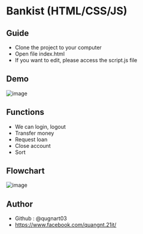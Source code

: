 # Bankist (HTML/CSS/JS)
## Guide
* Clone the project to your computer
* Open file index.html
* If you want to edit, please access the script.js file
  
## Demo
![image](https://github.com/qugnart03/bankist/assets/143785031/b0cfea7d-462f-42bc-a001-19a71882fa49)

## Functions
* We can login, logout
* Transfer money
* Request loan
* Close account
* Sort
## Flowchart
![image](https://github.com/qugnart03/bankist/assets/143785031/29d4a0c4-6f5e-4f3e-af39-ea9621852eda)

## Author
* Github : @qugnart03
* https://www.facebook.com/quangnt.21it/
